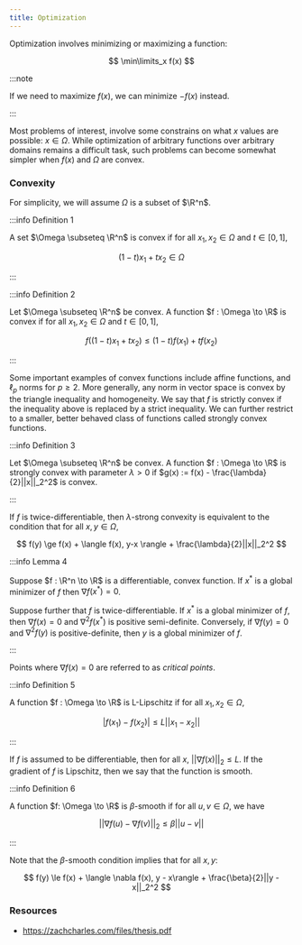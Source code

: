 ```yaml
---
title: Optimization
---
```

Optimization involves minimizing or maximizing a function:

$$
\min\limits_x f(x)
$$

:::note

If we need to maximize $f(x)$, we can minimize $-f(x)$ instead.

:::

Most problems of interest, involve some constrains on what $x$ values are
possible: $x \in \Omega$. While optimization of arbitrary functions over
arbitrary domains remains a difficult task, such problems can become somewhat
simpler when $f(x)$ and $\Omega$ are convex.

### Convexity
For simplicity, we will assume $\Omega$ is a subset of $\R^n$.

:::info Definition 1

A set $\Omega \subseteq \R^n$ is convex if for all $x_1, x_2 \in \Omega$ and $t
\in [0, 1]$,

$$
(1 - t)x_1 + tx_2 \in \Omega
$$

:::

:::info Definition 2

Let $\Omega \subseteq \R^n$ be convex. A function $f : \Omega \to \R$ is convex
if for all $x_1, x_2 \in \Omega$ and $t \in [0, 1]$,

$$
f((1 - t)x_1 + tx_2) \le (1 - t)f(x_1) + tf(x_2)
$$

:::

Some important examples of convex functions include affine functions, and
$\ell_p$ norms for $p \ge 2$. More generally, any norm in vector space is convex
by the triangle inequality and homogeneity. We say that $f$ is strictly convex
if the inequality above is replaced by a strict inequality. We can further
restrict to a smaller, better behaved class of functions called strongly convex
functions.

:::info Definition 3

Let $\Omega \subseteq \R^n$ be convex. A function $f : \Omega \to \R$ is
strongly convex with parameter $\lambda > 0$ if $g(x) := f(x) - \frac{\lambda}
{2}||x||_2^2$ is convex.

:::

If $f$ is twice-differentiable, then $\lambda$-strong convexity is equivalent to
the condition that for all $x, y \in \Omega$,

$$
f(y) \ge f(x) + \langle f(x), y-x \rangle + \frac{\lambda}{2}||x||_2^2
$$

:::info Lemma 4

Suppose $f : \R^n \to \R$ is a differentiable, convex function. If $x^*$ is a
global minimizer of $f$ then $\nabla f(x^*) = 0$.

Suppose further that $f$ is twice-differentiable. If $x^*$ is a global minimizer
of $f$, then $\nabla f(x) = 0$ and $\nabla^2 f(x^*)$ is positive semi-definite.
Conversely, if $\nabla f(y) = 0$ and $\nabla^2 f(y)$ is positive-definite, then
$y$ is a global minimizer of $f$.

:::

Points where $\nabla f(x) = 0$ are referred to as *critical points*.

:::info Definition 5

A function $f : \Omega \to \R$ is L-Lipschitz if for all $x_1, x_2 \in \Omega$,

$$
|f(x_1) - f(x_2)| \le L||x_1 - x_2||
$$

:::

If $f$ is assumed to be differentiable, then for all $x$, $||\nabla f(x)||_2 \le
L$. If the gradient of $f$ is Lipschitz, then we say that the function is
smooth.

:::info Definition 6

A function $f: \Omega \to \R$ is $\beta$-smooth if for all $u, v \in \Omega$, we
have

$$
||\nabla f(u) - \nabla f(v)||_2 \le \beta||u - v||
$$

:::

Note that the $\beta$-smooth condition implies that for all $x, y$:

$$
f(y) \le f(x) + \langle \nabla f(x), y - x\rangle + \frac{\beta}{2}||y - x||_2^2
$$

### Resources
- <https://zachcharles.com/files/thesis.pdf>
